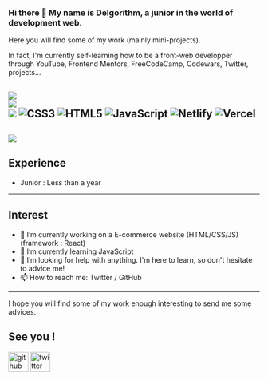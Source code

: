 ### Hi there 👋 My name is Delgorithm, a junior in the world of development web. 

Here you will find some of my work (mainly mini-projects).

In fact, I'm currently self-learning how to be a front-web developper through YouTube, Frontend Mentors, FreeCodeCamp, Codewars, Twitter, projects...

![](https://github-readme-stats.vercel.app/api?username=Delgorithm&theme=slateorange&hide_border=false&include_all_commits=true&count_private=true)<br/>
![](https://github-readme-streak-stats.herokuapp.com/?user=Delgorithm&theme=slateorange&hide_border=false)<br/>
![](https://github-readme-stats.vercel.app/api/top-langs/?username=Delgorithm&theme=slateorange&hide_border=false&include_all_commits=true&count_private=true&layout=compact)
![CSS3](https://img.shields.io/badge/css3-%231572B6.svg?style=flat&logo=css3&logoColor=white) ![HTML5](https://img.shields.io/badge/html5-%23E34F26.svg?style=flat&logo=html5&logoColor=white) ![JavaScript](https://img.shields.io/badge/javascript-%23323330.svg?style=flat&logo=javascript&logoColor=%23F7DF1E) ![Netlify](https://img.shields.io/badge/netlify-%23000000.svg?style=flat&logo=netlify&logoColor=#00C7B7) ![Vercel](https://img.shields.io/badge/vercel-%23000000.svg?style=flat&logo=vercel&logoColor=white)
---
[![](https://visitcount.itsvg.in/api?id=Delgorithm&icon=0&color=12)](https://visitcount.itsvg.in)
---
## Experience
- Junior : Less than a year
---
## Interest
- 🔭 I’m currently working on a E-commerce website (HTML/CSS/JS) (framework : React) 
- 🌱 I’m currently learning JavaScript 
- 🤔 I’m looking for help with anything. I'm here to learn, so don't hesitate to advice me! 
- 📫 How to reach me: Twitter / GitHub 
---
I hope you will find some of my work enough interesting to send me some advices.

See you !
---
[<img src='https://cdn.jsdelivr.net/npm/simple-icons@3.0.1/icons/github.svg' alt='github' height='40'>](https://github.com/https://github.com/Delgorithm)  [<img src='https://cdn.jsdelivr.net/npm/simple-icons@3.0.1/icons/twitter.svg' alt='twitter' height='40'>](https://twitter.com/https://twitter.com/delgorithm)
